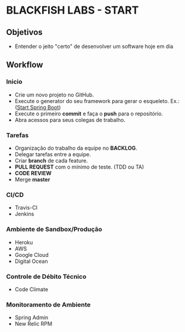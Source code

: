 # BLACKFISH LABS - START
## Objetivos
- Entender o jeito "certo" de desenvolver um software hoje em dia
## Workflow
### Inicio
- Crie um novo projeto no GitHub.
- Execute o generator do seu framework para gerar o esqueleto. Ex.: ([Start Spring Boot](https://start.spring.io/))
- Execute o primeiro **commit** e faça o **push** para o repositório.
- Abra acessos para seus colegas de trabalho.

### Tarefas
- Organização do trabalho da equipe no **BACKLOG**.
- Delegar tarefas entre a equipe.
- Criar **branch** de cada feature.
- **PULL REQUEST** com o mínimo de teste. (TDD ou TA)
- **CODE REVIEW**
- Merge **master**

### CI/CD
- Travis-CI
- Jenkins

### Ambiente de Sandbox/Produção
- Heroku
- AWS
- Google Cloud
- Digital Ocean

### Controle de Débito Técnico
- Code Climate

### Monitoramento de Ambiente
- Spring Admin
- New Relic RPM
